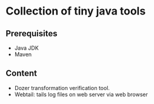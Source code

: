 Collection of tiny java tools
==============================

Prerequisites
-------------
* Java JDK
* Maven

Content
-------
* Dozer transformation verification tool.
* Webtail: tails log files on web server via web browser
